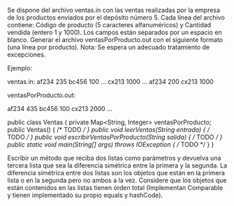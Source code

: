 Se dispone del archivo ventas.in con las ventas realizadas por la empresa de los productos enviados por el depósito número 5. Cada línea del archivo contiene: Código de producto (5 caracteres alfanuméricos) y Cantidad vendida (entero 1 y 1000). Los campos están separados por un espacio en blanco. Generar el archivo ventasPorProducto.out con el siguiente formato (una línea por producto). Nota: Se espera un adecuado tratamiento de excepciones. 

Ejemplo:

ventas.in:
af234 235 
bc456 100 
... 
cx213 1000 
... 
af234 200 
cx213 1000

ventasPorProducto.out:

af234 435 
bc456 100 
cx213 2000 
...

public class Ventas {
    private Map<String, Integer> ventasPorProducto;
    public Ventas() { /* TODO */ }
    public void leerVentas(String entrada) { /* TODO */ }
    public void escribirVentasPorProducto(String salida) { /* TODO */ }
    public static void main(String[] args) throws IOException { /* TODO */ }
}

Escribir un método que reciba dos listas como parámetros y devuelva una tercera lista que sea la diferencia simétrica entre la primera y la segunda. La diferencia simétrica entre dos listas son los objetos que están en la primera lista o en la segunda pero no ambos a la vez. Considere que los objetos que están contenidos en las listas tienen órden total (Implementan Comparable y tienen implementado su propio equals y hashCode).
